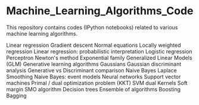 # Machine_Learning_Algorithms_Code
This repository contains codes (IPython notebooks) related to various machine learning algorithms.

Linear regression
Gradient descent
Normal equations
Locally weighted regression
Linear regression: probabilistic interpretation 
Logistic regression 
Perceptron 
Newton's method
Exponential family
Generalized Linear Models (GLM)
Generative learning algorithms
Gaussians
Gaussian discriminant analysis
Generative vs Discriminant comparison
Naive Bayes
Laplace Smoothing
Naive Bayes: event models
Neural networks
Support vector machines
Primal / dual optimization problem (KKT) 
SVM dual
Kernels
Soft margin
SMO algorithm
Decision trees
Ensemble of algorithms 
Boosting 
Bagging
